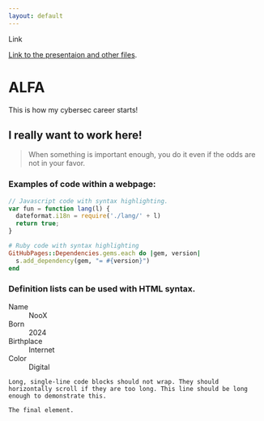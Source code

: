 ```yaml
---
layout: default
---
```


Link 

[Link to the presentaion and other files](localhost/files).


# ALFA

This is how my cybersec career starts!

## I really want to work here!

>
> When something is important enough, you do it even if the odds are not in your favor.
>

### Examples of code within a webpage:

```js
// Javascript code with syntax highlighting.
var fun = function lang(l) {
  dateformat.i18n = require('./lang/' + l)
  return true;
}
```

```ruby
# Ruby code with syntax highlighting
GitHubPages::Dependencies.gems.each do |gem, version|
  s.add_dependency(gem, "= #{version}")
end
```

### Definition lists can be used with HTML syntax.

<dl>
<dt>Name</dt>
<dd>NooX</dd>
<dt>Born</dt>
<dd>2024</dd>
<dt>Birthplace</dt>
<dd>Internet</dd>
<dt>Color</dt>
<dd>Digital</dd>
</dl>

```
Long, single-line code blocks should not wrap. They should horizontally scroll if they are too long. This line should be long enough to demonstrate this.
```

```
The final element.
```
